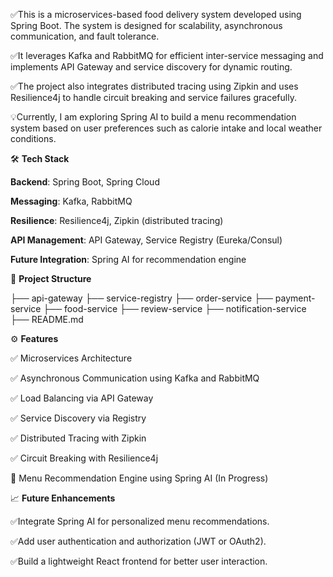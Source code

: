✅This is a microservices-based food delivery system developed using Spring Boot. The system is designed for scalability, asynchronous communication, and fault tolerance. 

✅It leverages Kafka and RabbitMQ for efficient inter-service messaging and implements API Gateway and service discovery for dynamic routing.

✅The project also integrates distributed tracing using Zipkin and uses Resilience4j to handle circuit breaking and service failures gracefully.

💡Currently, I am exploring Spring AI to build a menu recommendation system based on user preferences such as calorie intake and local weather conditions.


🛠️ **Tech Stack**

**Backend**: Spring Boot, Spring Cloud

**Messaging**: Kafka, RabbitMQ

**Resilience**: Resilience4j, Zipkin (distributed tracing)

**API Management**: API Gateway, Service Registry (Eureka/Consul)

**Future Integration**: Spring AI for recommendation engine



📂 **Project Structure**

├── api-gateway
├── service-registry
├── order-service
├── payment-service
├── food-service
├── review-service
├── notification-service
├── README.md



⚙️ **Features**

✅ Microservices Architecture

✅ Asynchronous Communication using Kafka and RabbitMQ

✅ Load Balancing via API Gateway

✅ Service Discovery via Registry

✅ Distributed Tracing with Zipkin

✅ Circuit Breaking with Resilience4j

🔄 Menu Recommendation Engine using Spring AI (In Progress)



📈 **Future Enhancements**

✅Integrate Spring AI for personalized menu recommendations.

✅Add user authentication and authorization (JWT or OAuth2).

✅Build a lightweight React frontend for better user interaction.
